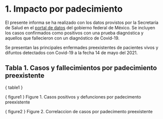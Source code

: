 # 1. Impacto por padecimiento

El presente informa se ha realizado con los datos provistos por la Secretaría de Salud en el [portal de datos](https://datos.gob.mx/busca/dataset/informacion-referente-a-casos-covid-19-en-mexico) del gobierno federal de México. Se incluyen los casos confirmados como positivos con una prueba diagnóstica y aquellos que fallecieron con un diagnóstico de Covid-19. 

Se presentan las principales enfermades preexistentes de pacientes vivos y difuntos detectados con Covid-19 a la fecha 14 de mayo del 2021.


## **Tabla 1.** Casos y fallecimientos por padecimiento preexistente 

{ table1 }

<div style='page-break-after: always;'></div>

{ figure1 } Figure 1. Casos positivos y defunciones por padecimento preexistente

<div style='page-break-after: always;'></div>

{ figure2 } Figure 2. Correlaccion de casos por padecimento preexistente
